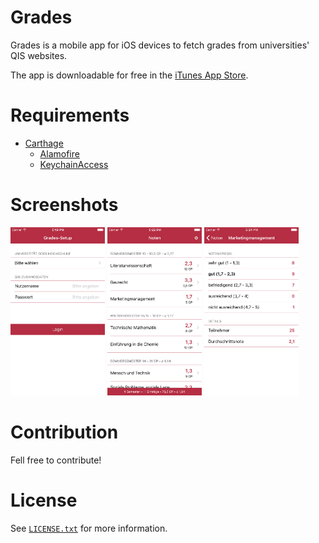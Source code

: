 # Grades
Grades is a mobile app for iOS devices to fetch grades from universities' QIS websites. 

The app is downloadable for free in the [iTunes App Store](https://itunes.apple.com/de/app/grades/id1012050566).

# Requirements
* [Carthage](https://github.com/Carthage/Carthage)
    * [Alamofire](https://github.com/Alamofire/Alamofire)
    * [KeychainAccess](https://github.com/kishikawakatsumi/KeychainAccess)

# Screenshots
<img src="assets/screen1.png" width="30%" />
<img src="assets/screen2.png" width="30%" />
<img src="assets/screen3.png" width="30%" />

# Contribution
Fell free to contribute!  

# License
See [`LICENSE.txt`](LICENSE.txt) for more information.
